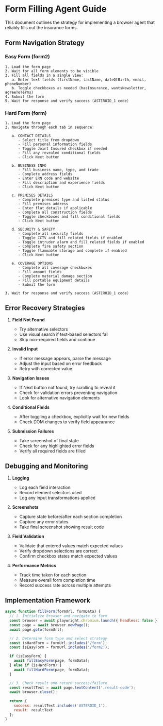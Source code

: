 # Form Filling Agent Guide

This document outlines the strategy for implementing a browser agent that reliably fills out the insurance forms.

## Form Navigation Strategy

### Easy Form (form2)
```
1. Load the form page
2. Wait for all form elements to be visible
3. Fill all fields in a single view:
   a. Enter text fields (firstName, lastName, dateOfBirth, email, phoneNumber)
   b. Toggle checkboxes as needed (hasInsurance, wantsNewsletter, agreeToTerms)
4. Submit the form
5. Wait for response and verify success (ASTEROID_1 code)
```

### Hard Form (form)
```
1. Load the form page
2. Navigate through each tab in sequence:

   a. CONTACT DETAILS
      - Select title from dropdown
      - Fill personal information fields
      - Toggle Joint Insured checkbox if needed
      - Fill any revealed conditional fields
      - Click Next button

   b. BUSINESS INFO
      - Fill business name, type, and trade
      - Complete address fields
      - Enter ERN code and website
      - Fill description and experience fields
      - Click Next button

   c. PREMISES DETAILS
      - Complete premises type and listed status
      - Fill premises address
      - Enter flat details if applicable
      - Complete all construction fields
      - Toggle checkboxes and fill conditional fields
      - Click Next button

   d. SECURITY & SAFETY
      - Complete all security fields
      - Toggle CCTV and fill related fields if enabled
      - Toggle intruder alarm and fill related fields if enabled
      - Complete fire safety section
      - Toggle flammable storage and complete if enabled
      - Click Next button

   e. COVERAGE OPTIONS
      - Complete all coverage checkboxes
      - Fill amount fields
      - Complete material damage section
      - Fill portable equipment details
      - Submit the form

3. Wait for response and verify success (ASTEROID_1 code)
```

## Error Recovery Strategies

1. **Field Not Found**
   - Try alternative selectors
   - Use visual search if text-based selectors fail
   - Skip non-required fields and continue

2. **Invalid Input**
   - If error message appears, parse the message
   - Adjust the input based on error feedback
   - Retry with corrected value

3. **Navigation Issues**
   - If Next button not found, try scrolling to reveal it
   - Check for validation errors preventing navigation
   - Look for alternative navigation elements

4. **Conditional Fields**
   - After toggling a checkbox, explicitly wait for new fields
   - Check DOM changes to verify field appearance

5. **Submission Failures**
   - Take screenshot of final state
   - Check for any highlighted error fields
   - Verify all required fields are filled

## Debugging and Monitoring

1. **Logging**
   - Log each field interaction
   - Record element selectors used
   - Log any input transformations applied

2. **Screenshots**
   - Capture state before/after each section completion
   - Capture any error states
   - Take final screenshot showing result code

3. **Field Validation**
   - Validate that entered values match expected values
   - Verify dropdown selections are correct
   - Confirm checkbox states match expected values

4. **Performance Metrics**
   - Track time taken for each section
   - Measure overall form completion time
   - Record success rate across multiple attempts

## Implementation Framework

```javascript
async function fillForm(formUrl, formData) {
  // 1. Initialize browser and navigate to form
  const browser = await playwright.chromium.launch({ headless: false });
  const page = await browser.newPage();
  await page.goto(formUrl);

  // 2. Determine form type and select strategy
  const isHardForm = formUrl.includes('/form');
  const isEasyForm = formUrl.includes('/form2');

  if (isEasyForm) {
    await fillEasyForm(page, formData);
  } else if (isHardForm) {
    await fillHardForm(page, formData);
  }

  // 3. Check result and return success/failure
  const resultText = await page.textContent('.result-code');
  await browser.close();
  
  return {
    success: resultText.includes('ASTEROID_1'),
    result: resultText
  };
}
```